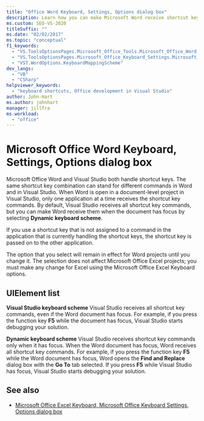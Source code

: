 ```yaml
---
title: "Office Word Keyboard, Settings, Options dialog box"
description: Learn how you can make Microsoft Word receive shortcut key commands when the document has focus by selecting Dynamic keyboard scheme.
ms.custom: SEO-VS-2020
titleSuffix: ""
ms.date: "02/02/2017"
ms.topic: "conceptual"
f1_keywords:
  - "VS.ToolsOptionsPages.Microsoft_Office_Tools.Microsoft_Office_Word.Keyboard"
  - "VS.ToolsOptionsPages.Microsoft_Office_Keyboard_Settings.Microsoft_Office_Word_Keyboard"
  - "VST.WordOptions.KeyboardMappingScheme"
dev_langs:
  - "VB"
  - "CSharp"
helpviewer_keywords:
  - "keyboard shortcuts, Office development in Visual Studio"
author: John-Hart
ms.author: johnhart
manager: jillfra
ms.workload:
  - "office"
---
```

# Microsoft Office Word Keyboard, Settings, Options dialog box
  Microsoft Office Word and Visual Studio both handle shortcut keys. The same shortcut key combination can stand for different commands in Word and in Visual Studio. When Word is open in a document-level project in Visual Studio, only one application at a time receives the shortcut key commands. By default, Visual Studio receives all shortcut key commands, but you can make Word receive them when the document has focus by selecting **Dynamic keyboard scheme**.

 If you use a shortcut key that is not assigned to a command in the application that is currently handling the shortcut keys, the shortcut key is passed on to the other application.

 The option that you select will remain in effect for Word projects until you change it. The selection does not affect Microsoft Office Excel projects; you must make any change for Excel using the Microsoft Office Excel Keyboard options.

## UIElement list
 **Visual Studio keyboard scheme**
 Visual Studio receives all shortcut key commands, even if the Word document has focus. For example, if you press the function key **F5** while the document has focus, Visual Studio starts debugging your solution.

 **Dynamic keyboard scheme**
 Visual Studio receives shortcut key commands only when it has focus. When the Word document has focus, Word receives all shortcut key commands. For example, if you press the function key **F5** while the Word document has focus, Word opens the **Find and Replace** dialog box with the **Go To** tab selected. If you press **F5** while Visual Studio has focus, Visual Studio starts debugging your solution.

## See also
- [Microsoft Office Excel Keyboard, Microsoft Office Keyboard Settings, Options dialog box](../vsto/microsoft-office-excel-keyboard-microsoft-office-keyboard-settings-options-dialog-box.md)
